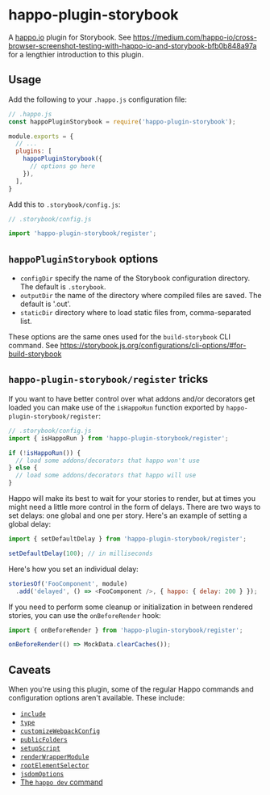 # happo-plugin-storybook

A [happo.io](https://github.com/enduire/happo.io) plugin for Storybook. See https://medium.com/happo-io/cross-browser-screenshot-testing-with-happo-io-and-storybook-bfb0b848a97a for a lengthier introduction to this plugin.

## Usage

Add the following to your `.happo.js` configuration file:

```js
// .happo.js
const happoPluginStorybook = require('happo-plugin-storybook');

module.exports = {
  // ...
  plugins: [
    happoPluginStorybook({
      // options go here
    }),
  ],
}
```

Add this to `.storybook/config.js`:

```js
// .storybook/config.js

import 'happo-plugin-storybook/register';
```

## `happoPluginStorybook` options

- `configDir` specify the name of the Storybook configuration directory. The
  default is `.storybook`.
- `outputDir` the name of the directory where compiled files are saved. The
  default is '.out'.
- `staticDir` directory where to load static files from, comma-separated list.

These options are the same ones used for the `build-storybook` CLI command. See
https://storybook.js.org/configurations/cli-options/#for-build-storybook


## `happo-plugin-storybook/register` tricks

If you want to have better control over what addons and/or decorators get
loaded you can make use of the `isHappoRun` function exported by
`happo-plugin-storybook/register`:

```js
// .storybook/config.js
import { isHappoRun } from 'happo-plugin-storybook/register';

if (!isHappoRun()) {
  // load some addons/decorators that happo won't use
} else {
  // load some addons/decorators that happo will use
}
```

Happo will make its best to wait for your stories to render, but at times you
might need a little more control in the form of delays. There are two ways to
set delays: one global and one per story. Here's an example of setting a global
delay:

```js
import { setDefaultDelay } from 'happo-plugin-storybook/register';

setDefaultDelay(100); // in milliseconds
```

Here's how you set an individual delay:

```js
storiesOf('FooComponent', module)
  .add('delayed', () => <FooComponent />, { happo: { delay: 200 } });
```

If you need to perform some cleanup or initialization in between rendered
stories, you can use the `onBeforeRender` hook:

```js
import { onBeforeRender } from 'happo-plugin-storybook/register';

onBeforeRender(() => MockData.clearCaches());
```

## Caveats

When you're using this plugin, some of the regular Happo commands and
configuration options aren't available. These include:

- [`include`](https://github.com/happo/happo.io#include)
- [`type`](https://github.com/happo/happo.io#type)
- [`customizeWebpackConfig`](https://github.com/happo/happo.io#customizewebpackconfig)
- [`publicFolders`](https://github.com/happo/happo.io#publicfolders)
- [`setupScript`](https://github.com/happo/happo.io#setupscript)
- [`renderWrapperModule`](https://github.com/happo/happo.io#renderwrappermodule)
- [`rootElementSelector`](https://github.com/happo/happo.io#rootelementselector)
- [`jsdomOptions`](https://github.com/happo/happo.io#jsdomoptions)
- [The `happo dev` command](https://github.com/happo/happo.io#command-line-interface-cli)





